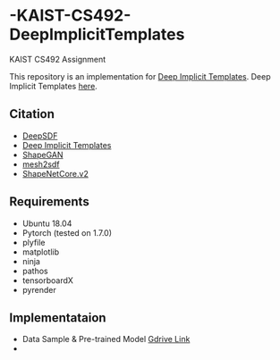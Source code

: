 # -KAIST-CS492-DeepImplicitTemplates
KAIST CS492 Assignment

This repository is an implementation for [Deep Implicit Templates](http://www.liuyebin.com/dit/dit.html). 
Deep Implicit Templates [here](https://arxiv.org/abs/2011.14565). 

## Citation
* [DeepSDF](https://github.com/facebookresearch/DeepSDF)
* [Deep Implicit Templates](https://github.com/ZhengZerong/DeepImplicitTemplates)
* [ShapeGAN](https://github.com/marian42/shapegan)
* [mesh2sdf](https://github.com/marian42/mesh_to_sdf)
* [ShapeNetCore.v2](https://shapenet.org/)

## Requirements
* Ubuntu 18.04 
* Pytorch (tested on 1.7.0)
* plyfile
* matplotlib
* ninja
* pathos
* tensorboardX
* pyrender

## Implementataion

* Data Sample & Pre-trained Model [Gdrive Link](https://drive.google.com/drive/folders/1lshhJJNP_lbVG9BQjM0eME7x3JvPyEME?usp=sharing)
* 
